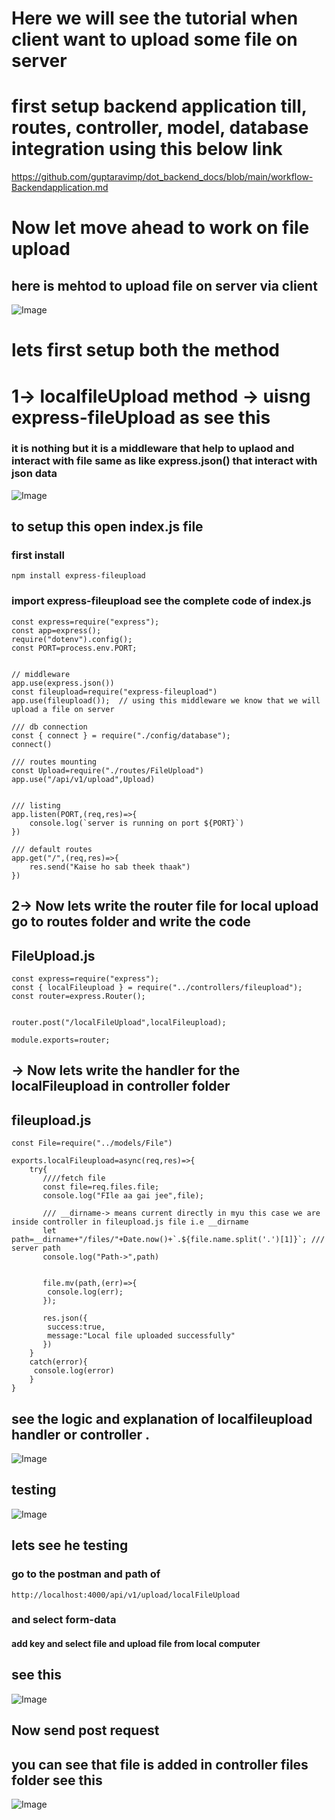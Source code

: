 # Here we will see the tutorial when client want to upload some file on server 
# first setup backend application till, routes, controller, model, database integration using this below link

https://github.com/guptaravimp/dot_backend_docs/blob/main/workflow-Backendapplication.md
# Now let move ahead to work on file upload
## here is mehtod to upload file on server via client 

![Image](https://github.com/user-attachments/assets/e632a5b2-f8c0-4270-80fc-90704634f700)

# lets first setup both the method 
# 1-> localfileUpload method -> uisng express-fileUpload as see this 
### it is nothing but it is a middleware that help to uplaod and interact with file same as like express.json() that interact with json data 

![Image](https://github.com/user-attachments/assets/05b8d7e3-160f-43c6-b8aa-37d82fb40a45)
## to setup this open index.js file 
### first install
```
npm install express-fileupload
```
### import express-fileupload see the complete code of index.js

```
const express=require("express");
const app=express();
require("dotenv").config();
const PORT=process.env.PORT;


// middleware 
app.use(express.json())
const fileupload=require("express-fileupload")
app.use(fileupload());  // using this middleware we know that we will upload a file on server

/// db connection 
const { connect } = require("./config/database");
connect()

/// routes mounting
const Upload=require("./routes/FileUpload")
app.use("/api/v1/upload",Upload)


/// listing 
app.listen(PORT,(req,res)=>{
    console.log(`server is running on port ${PORT}`)
})

/// default routes 
app.get("/",(req,res)=>{
    res.send("Kaise ho sab theek thaak")
})
```

## 2-> Now lets write the router file for local upload go to routes folder and write the code 
## FileUpload.js
```
const express=require("express");
const { localFileupload } = require("../controllers/fileupload");
const router=express.Router();


router.post("/localFileUpload",localFileupload);

module.exports=router;

```
## -> Now lets write the handler for the localFileupload in controller folder 
## fileupload.js
```
const File=require("../models/File")

exports.localFileupload=async(req,res)=>{
    try{
       ////fetch file
       const file=req.files.file;
       console.log("FIle aa gai jee",file);
        
       /// __dirname-> means current directly in myu this case we are inside controller in fileupload.js file i.e __dirname
       let path=__dirname+"/files/"+Date.now()+`.${file.name.split('.')[1]}`; /// server path
       console.log("Path->",path)


       file.mv(path,(err)=>{
        console.log(err);
       });

       res.json({
        success:true,
        message:"Local file uploaded successfully"
       })
    }
    catch(error){
     console.log(error)
    }
}
```

## see the logic and explanation of localfileupload handler or controller .

![Image](https://github.com/user-attachments/assets/399a5111-07e3-43f5-a2fc-20ed9a02a776)

## testing 
![Image](https://github.com/user-attachments/assets/d3294962-edac-43f4-81eb-319500b1323d)

## lets see he testing 
### go to the postman and  path of
```
http://localhost:4000/api/v1/upload/localFileUpload
```
### and select form-data
#### add key and select file and upload file from local computer 
## see this 

![Image](https://github.com/user-attachments/assets/032cbe6e-0186-469f-9fc5-14633379c9f1)

## Now send post request 
## you can see that file is added in controller files folder see this 
![Image](https://github.com/user-attachments/assets/b351d18b-5d9d-4a63-9b22-2db1590ca907)







